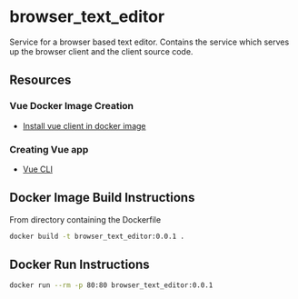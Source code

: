 # browser_text_editor
Service for a browser based text editor. Contains the service which serves up the browser client and the client source code.

## Resources
### Vue Docker Image Creation
* [Install vue client in docker image](https://vuejs.org/v2/cookbook/dockerize-vuejs-app.html)

### Creating Vue app
* [Vue CLI](https://cli.vuejs.org/guide/#components-of-the-system)

## Docker Image Build Instructions
From directory containing the Dockerfile
```Bash
docker build -t browser_text_editor:0.0.1 .
```

## Docker Run Instructions
```Bash
docker run --rm -p 80:80 browser_text_editor:0.0.1
```
